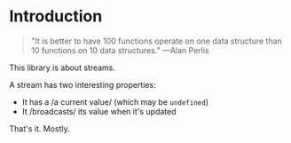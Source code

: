 # Introduction

> "It is better to have 100 functions operate on one data structure than
> 10 functions on 10 data structures." —Alan Perlis

This library is about streams.

A stream has two interesting properties:

- It has a /a current value/ (which may be `undefined`)
- It /broadcasts/ its value when it's updated

That's it.  Mostly.

